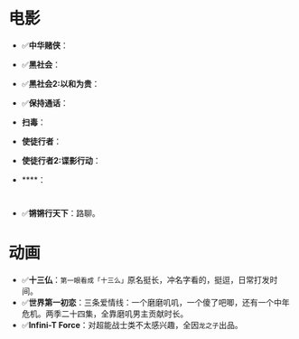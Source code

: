# 电影
- ✅**中华赌侠**：
- ✅**黑社会**：
- ✅**黑社会2:以和为贵**：
- ✅**保持通话**：
- **扫毒**：
- **使徒行者**：
- **使徒行者2:谍影行动**：



- ****：
# 
- ✅**锵锵行天下**：路聊。

# 动画

- ✅**十三仏**：`第一眼看成「十三么」`原名挺长，冲名字看的，挺逗，日常打发时间。
- ✅**世界第一初恋**：三条爱情线：一个磨磨叽叽，一个傻了吧唧，还有一个中年危机。两季二十四集，全靠磨叽男主贡献时长。
- ✅**Infini-T Force**：对超能战士类不太感兴趣，全因`龙之子`出品。
